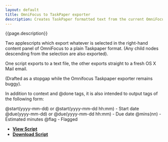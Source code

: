 ```yaml
---
layout: default
title: OmniFocus to TaskPaper exporter
description: Creates TaskPaper formatted text from the current OmniFocus content panel selection.
---
```


{{page.description}}

Two applescripts which export whatever is selected in the right-hand content panel of OmniFocus to a plain Taskpaper format. (Any child nodes descending from the selection are also exported).

One script exports to a text file, the other exports straight to a fresh OS X Mail email.

(Drafted as a stopgap while the Omnifocus Taskpaper exporter remains buggy).

In addition to context and @done tags, it is also intended to output tags of the following form:

@start(yyyy-mm-dd) or @start(yyyy-mm-dd hh:mm) - Start date 
@due(yyyy-mm-dd) or @due(yyyy-mm-dd hh:mm) - Due date
@mins(nn) - Estimated minutes
@flag - Flagged


- [**View Script**]()
- [**Download Script**]()


